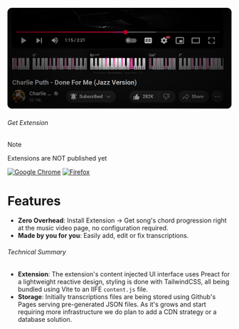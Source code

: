 
![yt-video-page](.github/presentation-banner.png)

###### Get Extension
> [!NOTE]
> Extensions are NOT published yet

[![Google Chrome](https://img.shields.io/badge/For%20Chromium%20Browsers-4285F4?style=for-the-badge&logo=GoogleChrome&logoColor=white)](https://chromewebstore.google.com/)
[![Firefox](https://img.shields.io/badge/For%20Firefox-FF7139?style=for-the-badge&logo=Firefox-Browser&logoColor=white)](https://addons.mozilla.org/en-US/firefox/)

# Features
- **Zero Overhead**: Install Extension &rarr; Get song's chord progression right at the music video page, no configuration required.
- **Made by you for you**: Easily add, edit or fix transcriptions.

###### Technical Summary

- **Extension**: The extension's content injected UI interface uses Preact for a lightweight reactive design, styling is done with TailwindCSS, all being bundled using Vite to an IIFE `content.js` file.
- **Storage**: Initially transcriptions files are being stored using Github's Pages serving pre-generated JSON files. As it's grows and start requiring more infrastructure we do plan to add a CDN strategy or a database solution.
